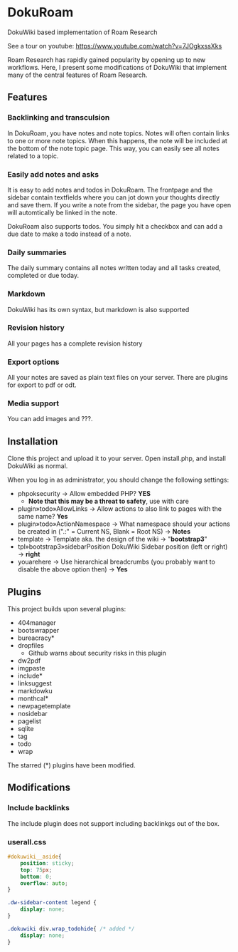 # DokuRoam
DokuWiki based implementation of Roam Research

See a tour on youtube: https://www.youtube.com/watch?v=7JOgkxssXks

Roam Research has rapidly gained popularity by opening up to new workflows. Here, I present some modifications of DokuWiki that implement many of the central features of Roam Research.

## Features

### Backlinking and transculsion
In DokuRoam, you have notes and note topics. Notes will often contain links to one or more note topics. When this happens, the note will be included at the bottom of the note topic page. This way, you can easily see all notes related to a topic.

### Easily add notes and asks
It is easy to add notes and todos in DokuRoam. The frontpage and the sidebar contain textfields where you can jot down your thoughts directly and save them. If you write a note from the sidebar, the page you have open will automtically be linked in the note.

DokuRoam also supports todos. You simply hit a checkbox and can add a due date to make a todo instead of a note.  

### Daily summaries
The daily summary contains all notes written today and all tasks created, completed or due today.

### Markdown
DokuWiki has its own syntax, but markdown is also supported

### Revision history
All your pages has a complete revision history

### Export options
All your notes are saved as plain text files on your server. There are plugins for export to pdf or odt.

### Media support
You can add images and ???.

## Installation
Clone this project and upload it to your server. Open install.php, and install DokuWiki as normal.

When you log in as administrator, you should change the following settings:

* phpoksecurity -> Allow embedded PHP? **YES**
  * **Note that this may be a threat to safety**, use with care
* plugin»todo»AllowLinks -> Allow actions to also link to pages with the same name? **Yes**
* plugin»todo»ActionNamespace -> What namespace should your actions be created in (".:" = Current NS, Blank = Root NS)  -> **Notes**
* template -> Template aka. the design of the wiki -> "**bootstrap3**"
* tpl»bootstrap3»sidebarPosition DokuWiki Sidebar position (left or right) -> **right**
* youarehere -> Use hierarchical breadcrumbs (you probably want to disable the above option then) -> **Yes**

## Plugins
This project builds upon several plugins:

* 404manager
* bootswrapper
* bureacracy\*
* dropfiles
  * Github warns about security risks in this plugin
* dw2pdf
* imgpaste
* include\*
* linksuggest
* markdowku
* monthcal\*
* newpagetemplate
* nosidebar
* pagelist
* sqlite
* tag
* todo
* wrap

The starred (\*) plugins have been modified.


## Modifications

### Include backlinks
The include plugin does not support including backlinkgs out of the box. 


### userall.css
```css
#dokuwiki__aside{
    position: sticky;
    top: 75px;
    bottom: 0;
    overflow: auto;
}

.dw-sidebar-content legend {
    display: none;
}

.dokuwiki div.wrap_todohide{ /* added */
    display: none;
}
```

